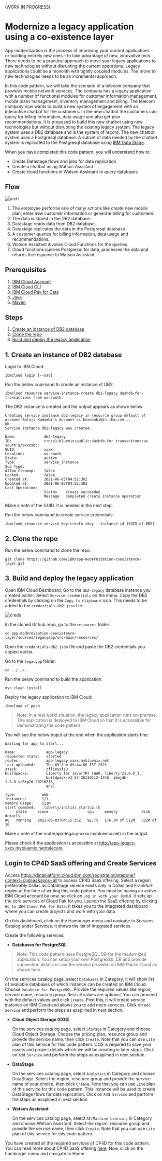 (WORK IN PROGRESS)
# Modernize a legacy application using a co-existence layer 

App modernization is the process of improving your current applications - or building entirely new ones - to take advantage of new, innovative tech. There needs to be a practical approach to move your legacy applications to new technologies without disrupting the current operations. Legacy applications could be a monolith with tightly coupled modules. The move to new technologies needs to be an incremental approach.

In this code pattern, we will take the scenario of a telecom company that provides mobile network services. The company has a legacy application with a number of functional modules for customer information management, mobile plans management, inventory management and billing. The telecom company now wants to build a new system of engagement with an interactive chatbot for the customers. In the new chatbot the customers can query for billing information, data usage and also get plan recommendations. It is proposed to build this new chatbot using new technologies but without disrupting the existing legacy system. The legacy system uses a DB2 database and is the system of record. The new chatbot system uses a Postgresql database. A subset of data needed by the chatbot system is replicated to the Postgresql database using [IBM Data Stage](https://www.ibm.com/in-en/products/infosphere-datastage).

When you have completed this code pattern, you will understand how to:
- Create Datastage flows and jobs for data replication
- Create a chatbot using Watson Assistant
- Create cloud functions in Watson Assistant to query databases

## Flow

![arch](images/architecture.png)

1. The employee performs one of many actions like create new mobile plan, enter new customer information or generate billing for customers.
2. The data is stored in the DB2 database.
3. Datastage reads data from DB2 database.
4. Datastage replicates the data in the Postgresql database.
5. A customer queries for billing information, data usage and recommendations.
6. Watson Assistant invokes Cloud Functions for the queries.
7. Cloud functions queries Postgresql for data, processes the data and returns the response to Watson Assistant.

## Prerequisites
1. [IBM Cloud Account](https://cloud.ibm.com)
1. [IBM Cloud CLI](https://cloud.ibm.com/docs/cli?topic=cli-getting-started)
1. [IBM Cloud Pak for Data](https://cloud.ibm.com/catalog/content/ibm-cp-datacore-6825cc5d-dbf8-4ba2-ad98-690e6f221701-global)
3. [Java](https://www.java.com/en/)
4. [Maven](https://maven.apache.org/)

## Steps

1. [Create an instance of DB2 database](#1-create-an-instance-of-db2-database)
2. [Clone the repo](#1-clone-the-repo)
3. [Build and deploy the legacy application](#1-build-and-deploy-the-legacy-application)

## 1. Create an instance of DB2 database

Login to IBM Cloud:
```
ibmcloud login [--sso]
```

Run the below command to create an instance of DB2:
```
ibmcloud resource service-instance-create db2-legacy dashdb-for-transactions free us-south
```

The DB2 instance is created and the output appears as shown below:
```
Creating service instance db2-legacy in resource group default of account Balaji Kadambi's Account as bkadambi@in.ibm.com...
OK
Service instance db2-legacy was created.
                     
Name:             db2-legacy   
ID:               crn:v1:bluemix:public:dashdb-for-transactions:us-south:a/9xxxxb::   
GUID:             xxxx   
Location:         us-south   
State:            active   
Type:             service_instance   
Sub Type:            
Allow Cleanup:    false   
Locked:           false   
Created at:       2021-06-03T04:52:38Z   
Updated at:       2021-06-03T04:52:38Z   
Last Operation:                   
                  Status    create succeeded      
                  Message   Completed create instance operation   
```
Make a note of the GUID. It is needed in the next step.

Run the below command to create service credentials:
```
ibmcloud resource service-key-create skey --instance-id [GUID of DB2]
```

## 2. Clone the repo

Run the below command to clone the repo:
```
git clone https://github.com/IBM/app-modernization-coexistence-layer.git
```

## 3. Build and deploy the legacy application

Open IBM Cloud Dashboard. Go to the `db2-legacy` database instance you created earlier. Select `Service credentials` on the menu. Copy the DB2 credentials by clicking on the `Copy to clipboard` icon. This needs to be added to the `credentials-db2.json` file.

![creds](images/creds.png)

In the cloned Github repo, go to the `resources` folder:
```
cd app-modernization-coexistence-layer/sources/legacyapp/src/main/resources/
```

Open the `credentials-db2.json` file and paste the DB2 credentials you copied earlier.

Go to the `legacypp` folder:
```
cd ../../..
```

Run the below command to build the application:
```
mvn clean install
```

Deploy the legacy application to IBM Cloud:
```
ibmcloud cf push
```
>Note: In a real world situation, the legacy application runs on-premise. The application is deployed to IBM Cloud so that it is accessible for demonstrating the code pattern.

You will see the below ouput at the end when the application starts fine:
```
Waiting for app to start...

name:              app-legacy
requested state:   started
routes:            app-legacy-xxxx.mybluemix.net
last uploaded:     Thu 03 Jun 09:44:06 IST 2021
stack:             cflinuxfs3
buildpacks:        Liberty for Java(TM) (WAR, liberty-21.0.0_3,
                   buildpack-v3.57-20210512-1446, ibmjdk-1.8.0_sr6fp26-20210216,
                   env)

type:            web
instances:       1/1
memory usage:    512M
start command:   .liberty/initial_startup.rb
     state     since                  cpu     memory           disk         details
#0   running   2021-06-03T04:15:35Z   92.7%   176.3M of 512M   332M of 1G   
```

Make a note of the route(app-legacy-xxxx.mybluemix.net) in the output. 

Please check if the application is accessible at http://app-legacy-xxxx.mybluemix.net/telecom.

## Login to CP4D SaaS offering and Create Services

Access https://dataplatform.cloud.ibm.com/registration/stepone?context=cpdaas&apps=all to access CP4D SaaS offering. Select a region preferrably Dallas as DataStage service exists only in Dallas and Frankfurt region at the time of writing this code pattern. You must be having an active IBM Cloud account by now, so click on `Log in with your IBMid`. It sets up the core services of Cloud Pak for you. Launch the SaaS offering by clicking `Go to IBM Cloud Pak for Data`. It takes you to the integrated dashboard where you can create projects and work with your data.

On this dashboard, click on the Hamburger menu and navigate to Services Catalog under Services. It shows the list of integrated services.

Create the following services:
* **Databases for PostgreSQL**

> Note: This code pattern uses PostgreSQL DB for the modernized application. You can setup your own PostgreSQL DB and provide connection details or use the service provided on IBM Public Cloud as shown here.

  On the services catalog page, select `Databases` in Category, it will show list of available databases of which instance can be created on IBM Cloud. Choose `Database for PostgreSQL`. Provide the required values like region, service name, resource group. Rest all values are optional. You can proceed with the default values and click `Create`. Post this, it will create service instance on IBM Cloud and allows you to add more services. Click on `Add Service` and perform the steps as exaplined in next section.
  
* **Cloud Object Storage (COS)**

  On the services catalog page, select `Storage` in Category and choose Cloud Object Storage. Choose the pricing plan, resource group and provide the service name, then click `Create`. Note that you can use `Lite` plan of this service for this code pattern. COS is required to save your assets and project details which we will be creating in later steps. Click on `Add Service` and perform the steps as exaplined in next section.
  
* **DataStage**

  On the services catalog page, select `Analytics` in Category and choose DataStage. Select the region, resource group and provide the service name of your choice, then click `Create`. Note that you can use `Lite` plan of this service for this code pattern. This instance will be used to create DataStage flows for data replication. Click on `Add Service` and perform the steps as exaplined in next section.
  
* **Watson Assistant**

  On the services catalog page, select `AI/Machine Learning` in Category and choose Watson Assistant. Select the region, resource group and provide the service name, then click `Create`. Note that you can use `Lite` plan of this service for this code pattern.
  
You have created all the required services of CP4D for this code pattern. You can read more about CP4D SaaS offering [here](https://www.ibm.com/products/cloud-pak-for-data/as-a-service). Now, click on the hamburger menu and navigate to Home.


